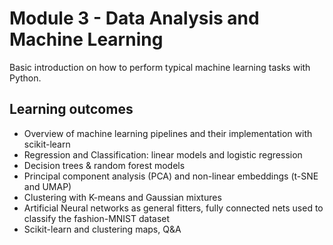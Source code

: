 # Module 3 - Data Analysis and Machine Learning

Basic introduction on how to perform typical machine learning tasks with Python.

## Learning outcomes
* Overview of machine learning pipelines and their implementation with scikit-learn
* Regression and Classification: linear models and logistic regression
* Decision trees & random forest models
* Principal component analysis (PCA) and non-linear embeddings (t-SNE and UMAP)
* Clustering with K-means and Gaussian mixtures
* Artificial Neural networks as general fitters, fully connected nets used to classify the fashion-MNIST dataset
* Scikit-learn and clustering maps, Q&A
